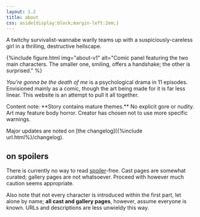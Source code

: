 ```yaml
---
layout: 1.2
title: about
css: aside{display:block;margin-left:2em;}
---
```

A twitchy survivalist-wannabe warily teams up with a suspiciously-careless girl in a thrilling, destructive hellscape.

{%include figure.html
	img="about-v1"
	alt="Comic panel featuring the two main characters. The smaller one, smiling, offers a handshake; the other is surprised."
%}

<i>You're gonna be the death of me</i> is a psychological drama in 11 episodes. Envisioned mainly as a comic, though the art being made for it is far less linear. This website is an attempt to pull it all together.

<aside markdown="1">
Content note: **Story contains mature themes.** No explicit gore or nudity. Art may feature body horror. Creator has chosen not to use more specific warnings.
</aside>

Major updates are noted on [the changelog]({%include url.html%}/changelog).

## on spoilers
There is currently no way to read <a href="https://en.wikipedia.org/wiki/Spoiler_(media)" class="ext">spoiler</a>-free. Cast pages are somewhat curated; gallery pages are not whatsoever. Proceed with however much caution seems appropriate.

Also note that not every character is introduced within the first part, let alone by name; **all cast and gallery pages**, however, assume everyone is known. URLs and descriptions are less unwieldy this way.